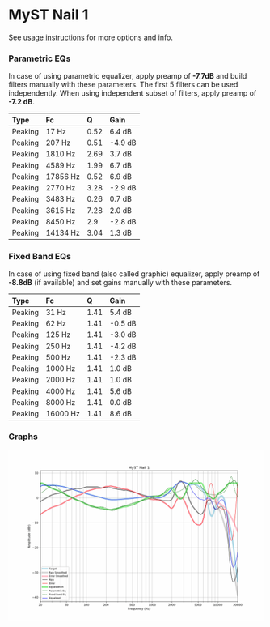 # MyST Nail 1
See [usage instructions](https://github.com/jaakkopasanen/AutoEq#usage) for more options and info.

### Parametric EQs
In case of using parametric equalizer, apply preamp of **-7.7dB** and build filters manually
with these parameters. The first 5 filters can be used independently.
When using independent subset of filters, apply preamp of **-7.2 dB**.

| Type    | Fc       |    Q | Gain    |
|:--------|:---------|:-----|:--------|
| Peaking | 17 Hz    | 0.52 | 6.4 dB  |
| Peaking | 207 Hz   | 0.51 | -4.9 dB |
| Peaking | 1810 Hz  | 2.69 | 3.7 dB  |
| Peaking | 4589 Hz  | 1.99 | 6.7 dB  |
| Peaking | 17856 Hz | 0.52 | 6.9 dB  |
| Peaking | 2770 Hz  | 3.28 | -2.9 dB |
| Peaking | 3483 Hz  | 0.26 | 0.7 dB  |
| Peaking | 3615 Hz  | 7.28 | 2.0 dB  |
| Peaking | 8450 Hz  | 2.9  | -2.8 dB |
| Peaking | 14134 Hz | 3.04 | 1.3 dB  |

### Fixed Band EQs
In case of using fixed band (also called graphic) equalizer, apply preamp of **-8.8dB**
(if available) and set gains manually with these parameters.

| Type    | Fc       |    Q | Gain    |
|:--------|:---------|:-----|:--------|
| Peaking | 31 Hz    | 1.41 | 5.4 dB  |
| Peaking | 62 Hz    | 1.41 | -0.5 dB |
| Peaking | 125 Hz   | 1.41 | -3.0 dB |
| Peaking | 250 Hz   | 1.41 | -4.2 dB |
| Peaking | 500 Hz   | 1.41 | -2.3 dB |
| Peaking | 1000 Hz  | 1.41 | 1.0 dB  |
| Peaking | 2000 Hz  | 1.41 | 1.0 dB  |
| Peaking | 4000 Hz  | 1.41 | 5.6 dB  |
| Peaking | 8000 Hz  | 1.41 | 0.0 dB  |
| Peaking | 16000 Hz | 1.41 | 8.6 dB  |

### Graphs
![](./MyST%20Nail%201.png)